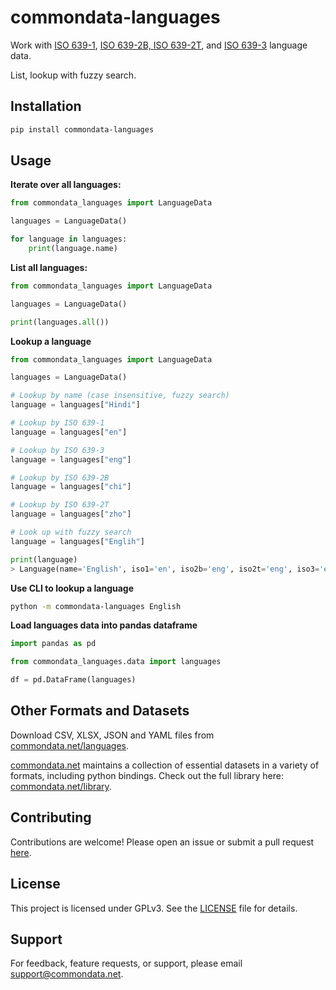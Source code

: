 # commondata-languages

Work with [ISO 639-1](https://en.wikipedia.org/wiki/ISO_639-1), [ISO 639-2B, ISO 639-2T](https://en.wikipedia.org/wiki/ISO_639-2), and [ISO 639-3](https://en.wikipedia.org/wiki/ISO_639-3) language data.

List, lookup with fuzzy search.

## Installation

```bash
pip install commondata-languages
```

## Usage

**Iterate over all languages:**

```python
from commondata_languages import LanguageData

languages = LanguageData()

for language in languages:
    print(language.name)
```

**List all languages:**

```python
from commondata_languages import LanguageData

languages = LanguageData()

print(languages.all())
```

**Lookup a language**

```python
from commondata_languages import LanguageData

languages = LanguageData()

# Lookup by name (case insensitive, fuzzy search)
language = languages["Hindi"]

# Lookup by ISO 639-1
language = languages["en"]

# Lookup by ISO 639-3
language = languages["eng"]

# Lookup by ISO 639-2B
language = languages["chi"]

# Lookup by ISO 639-2T
language = languages["zho"]

# Look up with fuzzy search
language = languages["Englih"]

print(language)
> Language(name='English', iso1='en', iso2b='eng', iso2t='eng', iso3='eng', scope='Individual', type='Living')
```

**Use CLI to lookup a language**

```bash
python -m commondata-languages English
```

**Load languages data into pandas dataframe**

```python
import pandas as pd

from commondata_languages.data import languages

df = pd.DataFrame(languages)
```

## Other Formats and Datasets

Download CSV, XLSX, JSON and YAML files from [commondata.net/languages](https://commondata.net/languages).

[commondata.net](https://commondata.net) maintains a collection of essential datasets in a variety of formats, including
python bindings. Check out the full library here: [commondata.net/library](https://commondata.net/library).

## Contributing

Contributions are welcome! Please open an issue or submit a pull request [here](https://github.com/commondata-net/commondata-languages-python).

## License

This project is licensed under GPLv3. See the [LICENSE](https://github.com/commondata-net/commondata-languages-python/blob/main/LICENSE) file for details.

## Support

For feedback, feature requests, or support, please email [support@commondata.net](mailto:support@commondata.net).
